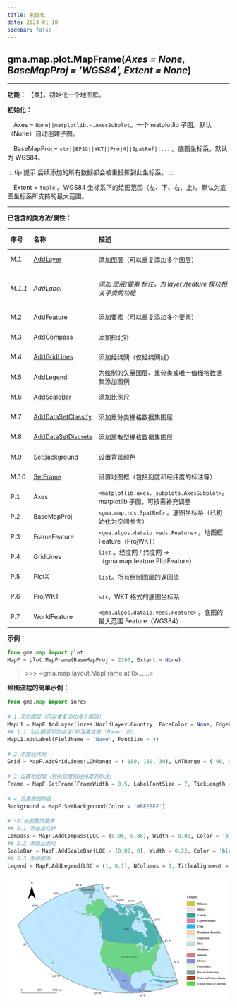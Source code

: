 ```yaml
---
title: 初始化
date: 2023-01-10
sidebar: false
---
```


## gma.map.plot.**MapFrame**(*Axes = None, BaseMapProj = 'WGS84', Extent = None*)<Badge text="1.1.2 +"/> 

---

**功能：** 【类】。初始化一个地图框。

**初始化：**

&emsp;Axes = `None||matplotlib.~.AxesSubplot`。一个 matplotlib 子图。默认（None）自动创建子图。

&emsp;BaseMapProj = `str||EPSG||WKT||Proj4||SpatRef||...` 。底图坐标系，默认为 WGS84。

::: tip 提示
后续添加的所有数据都会被重投影到此坐标系。
:::

&emsp;Extent = `tuple` 。WGS84 坐标系下的绘图范围（左、下、右、上）。默认为底图坐标系所支持的最大范围。

---

**已包含的类方法/属性：**

| 序号  | 名称          | 描述                                                         | 类型       |
| :----- | :------------- | :------------------------------------------------------------ | :---------- |
| M.1     | [AddLayer](/UserGuide/map/plot/MapFrame/AddLayer.html)      | 添加图层（可以重复添加多个图层）                             | 方法       |
| *M.1.1* | *AddLabel*    | *添加 图层/要素 标注，为 layer /feature 模块相关子类的功能*                  | *子类方法* |
| M.2 | [AddFeature](/UserGuide/map/plot/MapFrame/AddFeature.html) | 添加要素（可以重复添加多个要素） | 方法 |
| M.3     | [AddCompass](/UserGuide/map/plot/MapFrame/AddCompass.html)    | 添加指北针                                                   | 方法       |
| M.4     | [AddGridLines](/UserGuide/map/plot/MapFrame/AddGridLines.html)   | 添加经纬网（仅经纬网线）                             | 方法       |
| M.5     | [AddLegend](/UserGuide/map/plot/MapFrame/AddLegend.html)      | 为绘制的矢量图层、重分类或唯一值栅格数据集添加图例           | 方法       |
| M.6     | [AddScaleBar](/UserGuide/map/plot/MapFrame/AddScaleBar.html)    | 添加比例尺                                                   | 方法       |
| M.7     | [AddDataSetClassify](/UserGuide/map/plot/MapFrame/AddDataSetClassify.html)    | 添加重分类栅格数据集图层                                               | 方法       |
| M.8     | [AddDataSetDiscrete](/UserGuide/map/plot/MapFrame/AddDataSetDiscrete.html)    | 添加离散型栅格数据集图层                                               | 方法       |
| M.9     | [SetBackground](/UserGuide/map/plot/MapFrame/SetBackground.html)  | 设置背景颜色                                                 | 方法       |
| M.10    | [SetFrame](/UserGuide/map/plot/MapFrame/SetFrame.html)       | 设置地图框（包括刻度和经纬度的标注等）                       | 方法       |
| P.1     | Axes          | `<matplotlib.axes._subplots.AxesSubplot>`。matplotlib 子图，可按需补充调整 | 属性       |
| P.2     | BaseMapProj   | `<gma.map.rcs.SpatRef>` 。底图坐标系（已初始化为空间参考）   | 属性       |
| P.3    | FrameFeature  | `<gma.algos.dataio.veds.Feature>` 。地图框 Feature（ProjWKT） | 属性       |
| P.4    | GridLines      | `list` 。经度网 / 纬度网 ->（gma.map.feature.PlotFeature）     | 属性       |
| P.5    | PlotX         | `list`。所有绘制图层的返回值                                 | 属性       |
| P.6    | ProjWKT       | `str`。WKT 格式的底图坐标系                                  | 属性       |
| P.7    | WorldFeature  | `<gma.algos.dataio.veds.Feature>` 。底图的最大范围 Feature（WGS84） | 属性       |

**示例：**

```python
from gma.map import plot
MapF = plot.MapFrame(BaseMapProj = 2163, Extent = None)
```
> \>>> <gma.map.layout.MapFrame at 0x......>

**绘图流程的简单示例：**
```python
from gma.map import inres

# 1.添加图层（可以重复添加多个图层）
MapL1 = MapF.AddLayer(inres.WorldLayer.Country, FaceColor = None, EdgeColor = 'gray', LineWidth = 0.1)
## 1.1 为此图层添加标注(标注属性表 'Name' 列)
MapL1.AddLabel(FieldName = 'Name', FontSize = 4)

# 2.添加经纬网
Grid = MapF.AddGridLines(LONRange = (-180, 180, 30), LATRange = (-90, 90, 15), LineWidth = 0.2)

# 3.设置地图框（包括刻度和经纬度的标注）
Frame = MapF.SetFrame(FrameWidth = 0.5, LabelFontSize = 7, TickLength = 0.008)

# 4.设置底图颜色
Background = MapF.SetBackground(Color = '#BEE8FF')

# *5.地图整饰要素
## 5.1 添加指北针
Compass = MapF.AddCompass(LOC = (0.06, 0.86), Width = 0.05, Color = 'black')
## 5.2 添加比例尺
ScaleBar = MapF.AddScaleBar(LOC = (0.02, 0), Width = 0.22, Color = 'black')
## 5.3 添加图例
Legend = MapF.AddLegend(LOC = (1, 0.1), NColumns = 1, TitleAlignment = 'left')
```
![](/map/MapFrame.png)
